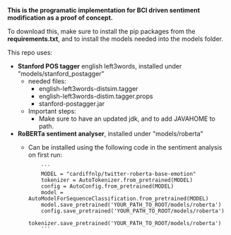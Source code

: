 **This is the programatic implementation for BCI driven sentiment modification as a proof of concept.**

To download this, make sure to install the pip packages from the **requirements.txt**, and to install the models needed into the models folder.

This repo uses:
   - **Stanford POS tagger** english left3words, installed under "models/stanford_postagger"
      - needed files:
         - english-left3words-distsim.tagger
         - english-left3words-distim.tagger.props
         - stanford-postagger.jar
      - Important steps:
         - Make sure to have an updated jdk, and to add JAVAHOME to path.
   - **RoBERTa sentiment analyser**, installed under "models/roberta"
      - Can be installed using the following code in the sentiment analysis on first run:
            
                ```
                MODEL = "cardiffnlp/twitter-roberta-base-emotion"
                tokenizer = AutoTokenizer.from_pretrained(MODEL)
                config = AutoConfig.from_pretrained(MODEL)
                model = AutoModelForSequenceClassification.from_pretrained(MODEL)
                model.save_pretrained('YOUR_PATH_TO_ROOT/models/roberta')
                config.save_pretrained('YOUR_PATH_TO_ROOT/models/roberta')
                tokenizer.save_pretrained('YOUR_PATH_TO_ROOT/models/roberta')
                ```
